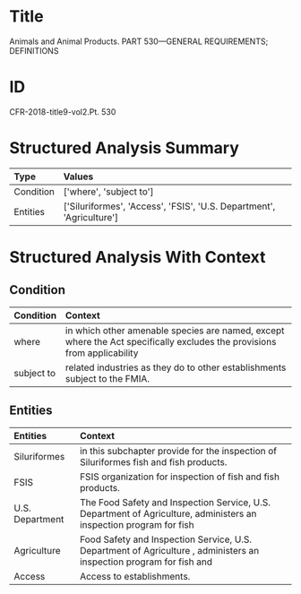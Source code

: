 # Title

 Animals and Animal Products. PART 530—GENERAL REQUIREMENTS; DEFINITIONS


# ID

 CFR-2018-title9-vol2.Pt. 530


# Structured Analysis Summary

| Type      | Values                                                               |
|:----------|:---------------------------------------------------------------------|
| Condition | ['where', 'subject to']                                              |
| Entities  | ['Siluriformes', 'Access', 'FSIS', 'U.S. Department', 'Agriculture'] |


# Structured Analysis With Context

 


## Condition

| Condition   | Context                                                                                                                 |
|:------------|:------------------------------------------------------------------------------------------------------------------------|
| where       | in which other amenable species are named, except where the Act specifically excludes the provisions from applicability |
| subject to  | related industries as they do to other establishments subject to  the FMIA.                                             |


## Entities

| Entities        | Context                                                                                                             |
|:----------------|:--------------------------------------------------------------------------------------------------------------------|
| Siluriformes    | in this subchapter provide for the inspection of Siluriformes  fish and fish products.                              |
| FSIS            | FSIS  organization for inspection of fish and fish products.                                                        |
| U.S. Department | The Food Safety and Inspection Service,  U.S. Department of Agriculture, administers an inspection program for fish |
| Agriculture     | Food Safety and Inspection Service, U.S. Department of Agriculture , administers an inspection program for fish and |
| Access          | Access  to establishments.                                                                                          |


